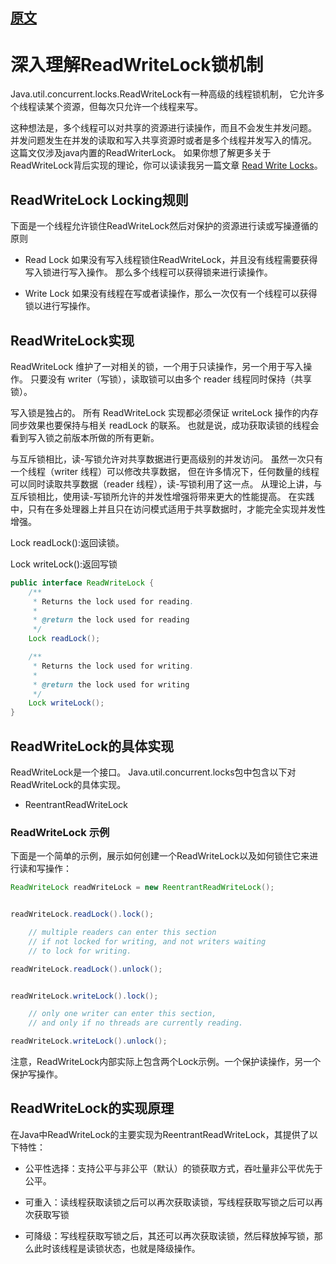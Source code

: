 
## [原文](https://blog.csdn.net/u013309870/article/details/72868364)

# 深入理解ReadWriteLock锁机制

Java.util.concurrent.locks.ReadWriteLock有一种高级的线程锁机制，
它允许多个线程读某个资源，但每次只允许一个线程来写。

这种想法是，多个线程可以对共享的资源进行读操作，而且不会发生并发问题。
并发问题发生在并发的读取和写入共享资源时或者是多个线程并发写入的情况。 
这篇文仅涉及java内置的ReadWriterLock。
如果你想了解更多关于ReadWriteLock背后实现的理论，你可以读读我另一篇文章
[Read Write Locks](http://tutorials.jenkov.com/java-concurrency/read-write-locks.html)。


## ReadWriteLock Locking规则
下面是一个线程允许锁住ReadWriteLock然后对保护的资源进行读或写操遵循的原则

- Read Lock 
如果没有写入线程锁住ReadWriteLock，并且没有线程需要获得写入锁进行写入操作。
那么多个线程可以获得锁来进行读操作。

- Write Lock 
如果没有线程在写或者读操作，那么一次仅有一个线程可以获得锁以进行写操作。


## ReadWriteLock实现

ReadWriteLock 维护了一对相关的锁，一个用于只读操作，另一个用于写入操作。
只要没有 writer（写锁），读取锁可以由多个 reader 线程同时保持（共享锁）。

写入锁是独占的。
所有 ReadWriteLock 实现都必须保证 writeLock 操作的内存同步效果也要保持与相关 readLock 的联系。
也就是说，成功获取读锁的线程会看到写入锁之前版本所做的所有更新。

与互斥锁相比，读-写锁允许对共享数据进行更高级别的并发访问。
虽然一次只有一个线程（writer 线程）可以修改共享数据，
但在许多情况下，任何数量的线程可以同时读取共享数据（reader 线程），读-写锁利用了这一点。
从理论上讲，与互斥锁相比，使用读-写锁所允许的并发性增强将带来更大的性能提高。
在实践中，只有在多处理器上并且只在访问模式适用于共享数据时，才能完全实现并发性增强。

Lock readLock():返回读锁。

Lock writeLock():返回写锁

```java
public interface ReadWriteLock {
    /**
     * Returns the lock used for reading.
     *
     * @return the lock used for reading
     */
    Lock readLock();

    /**
     * Returns the lock used for writing.
     *
     * @return the lock used for writing
     */
    Lock writeLock();
}

```

## ReadWriteLock的具体实现
ReadWriteLock是一个接口。
Java.util.concurrent.locks包中包含以下对ReadWriteLock的具体实现。

- ReentrantReadWriteLock

### ReadWriteLock 示例
下面是一个简单的示例，展示如何创建一个ReadWriteLock以及如何锁住它来进行读和写操作：

```java
ReadWriteLock readWriteLock = new ReentrantReadWriteLock();


readWriteLock.readLock().lock();

    // multiple readers can enter this section
    // if not locked for writing, and not writers waiting
    // to lock for writing.

readWriteLock.readLock().unlock();


readWriteLock.writeLock().lock();

    // only one writer can enter this section,
    // and only if no threads are currently reading.

readWriteLock.writeLock().unlock();
```
注意，ReadWriteLock内部实际上包含两个Lock示例。一个保护读操作，另一个保护写操作。


## ReadWriteLock的实现原理

在Java中ReadWriteLock的主要实现为ReentrantReadWriteLock，其提供了以下特性：

- 公平性选择：支持公平与非公平（默认）的锁获取方式，吞吐量非公平优先于公平。

- 可重入：读线程获取读锁之后可以再次获取读锁，写线程获取写锁之后可以再次获取写锁

- 可降级：写线程获取写锁之后，其还可以再次获取读锁，然后释放掉写锁，那么此时该线程是读锁状态，也就是降级操作。